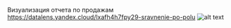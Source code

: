 Визуализация отчета по продажам
https://datalens.yandex.cloud/lxafh4h7fpy29-sravnenie-po-polu
![alt text](https://github.com/[username]/[reponame]/blob/[branch]/image.jpg?raw=true)
